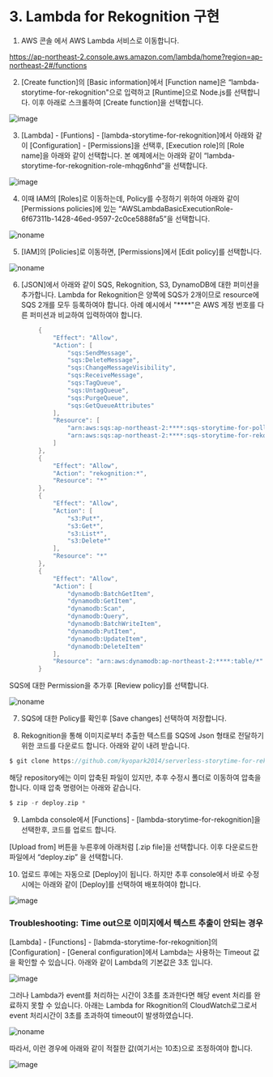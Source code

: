 # 3. Lambda for Rekognition 구현

1) AWS 콘솔 에서 AWS Lambda 서비스로 이동합니다.

https://ap-northeast-2.console.aws.amazon.com/lambda/home?region=ap-northeast-2#/functions

2) [Create function]의 [Basic information]에서 [Function name]은 “lambda-storytime-for-rekognition"으로 입력하고 [Runtime]으로 Node.js를 선택합니다. 이후 아래로 스크롤하여 [Create function]을 선택합니다.

![image](https://user-images.githubusercontent.com/52392004/156881409-03a1dba9-cd7b-46b7-8a47-9b419dbcb4d4.png)



3) [Lambda] - [Funtions] - [lambda-storytime-for-rekognition]에서 아래와 같이 [Configuration] - [Permissions]을 선택후, [Execution role]의 [Role name]을 아래와 같이 선택합니다. 본 예제에서는 아래와 같이 “lambda-storytime-for-rekognition-role-mhqg6nhd”을 선택합니다.

![image](https://user-images.githubusercontent.com/52392004/156881442-561a1813-3ecf-4416-85a7-0d9a9d2bd067.png)


4) 이때 IAM의 [Roles]로 이동하는데, Policy를 수정하기 위하여 아래와 같이 [Permissions policies]에 있는 “AWSLambdaBasicExecutionRole-6f67311b-1428-46ed-9597-2c0ce5888fa5”을 선택합니다.

![noname](https://user-images.githubusercontent.com/52392004/156881513-e5ca94ad-a936-4b15-97fc-872125117d9f.png)


5) [IAM]의 [Policies]로 이동하면, [Permissions]에서 [Edit policy]를 선택합니다.

![noname](https://user-images.githubusercontent.com/52392004/156881563-1c253ccf-0896-4bbd-a1fd-8c93e88b318d.png)


6) [JSON]에서 아래와 같이 SQS, Rekognition, S3, DynamoDB에 대한 퍼미션을 추가합니다. Lambda for Rekognition은 양쪽에 SQS가 2개이므로 resource에 SQS 2개를 모두 등록하여야 합니다. 아례 예시에서 "****"은 AWS 계정 번호를 다른 퍼미션과 비교하여 입력하여야 합니다. 

```java
        {
            "Effect": "Allow",
            "Action": [
                "sqs:SendMessage",
                "sqs:DeleteMessage",
                "sqs:ChangeMessageVisibility",
                "sqs:ReceiveMessage",
                "sqs:TagQueue",
                "sqs:UntagQueue",
                "sqs:PurgeQueue",
                "sqs:GetQueueAttributes"
            ],
            "Resource": [
                "arn:aws:sqs:ap-northeast-2:****:sqs-storytime-for-polly",
                "arn:aws:sqs:ap-northeast-2:****:sqs-storytime-for-rekognition"
            ]
        },
        {
            "Effect": "Allow",
            "Action": "rekognition:*",
            "Resource": "*"
        },
        {
            "Effect": "Allow",
            "Action": [
                "s3:Put*",
                "s3:Get*",
                "s3:List*",
                "s3:Delete*"
            ],
            "Resource": "*"
        },
        {
            "Effect": "Allow",
            "Action": [
                "dynamodb:BatchGetItem",
                "dynamodb:GetItem",
                "dynamodb:Scan",
                "dynamodb:Query",
                "dynamodb:BatchWriteItem",
                "dynamodb:PutItem",
                "dynamodb:UpdateItem",
                "dynamodb:DeleteItem"
            ],
            "Resource": "arn:aws:dynamodb:ap-northeast-2:****:table/*"
        }
```        


SQS에 대한 Permission을 추가후 [Review policy]를 선택합니다.

![noname](https://user-images.githubusercontent.com/52392004/156881636-83c3c4de-f4c7-4133-9ef5-c9553c408609.png)



7) SQS에 대한 Policy를 확인후 [Save changes] 선택하여 저장합니다.

8) Rekognition을 통해 이미지로부터 추출한 텍스트를 SQS에 Json 형태로 전달하기 위한 코드를 다운로드 합니다. 아래와 같이 내려 받습니다.
 
```c
$ git clone https://github.com/kyopark2014/serverless-storytime-for-rekognition
```
해당 repository에는 이미 압축된 파일이 있지만, 추후 수정시 폴더로 이동하여 압축을 합니다. 이때 압축 명령어는 아래와 같습니다.

```c
$ zip -r deploy.zip *
```

9) Lambda console에서 [Functions] - [lambda-storytime-for-rekognition]을 선택한후, 코드를 업로드 합니다.

[Upload from] 버튼을 누른후에 아래처럼 [.zip file]을 선택합니다. 이후 다운로드한 파일에서 “deploy.zip” 을 선택합니다.

10) 업로드 후에는 자동으로 [Deploy]이 됩니다. 하지만 추후 console에서 바로 수정시에는 아래와 같이 [Deploy]를 선택하여 배포하여야 합니다.


![image](https://user-images.githubusercontent.com/52392004/156881696-a75e958f-ca96-42e0-96bc-7c59f69bf30d.png)


### Troubleshooting: Time out으로 이미지에서 텍스트 추출이 안되는 경우

[Lambda] - [Functions] - [labmda-storytime-for-rekognition]의 [Configuration] - [General configuration]에서 Lambda는 사용하는 Timeout 값을 확인할 수 있습니다. 
아래와 같이 Lambda의 기본값은 3초 입니다.

![image](https://user-images.githubusercontent.com/52392004/157043508-56ba5904-2eac-4bcf-b360-c85e490f3675.png)

그러나 Lambda가 event를 처리하는 시간이 3초를 초과한다면 해당 event 처리를 완료하지 못할 수 있습니다. 아래는 Lambda for Rkognition의 CloudWatch로그로서 event 처리시간이 3초를 초과하여 timeout이 발생하였습니다. 

![noname](https://user-images.githubusercontent.com/52392004/157044563-acece05a-081c-4b85-819b-d26922ffeff4.png)

따라서, 이런 경우에 아래와 같이 적절한 값(여기서는 10초)으로 조정하여야 합니다.

![image](https://user-images.githubusercontent.com/52392004/157043311-a3f92487-28d6-435c-9379-df92a36f9780.png)

